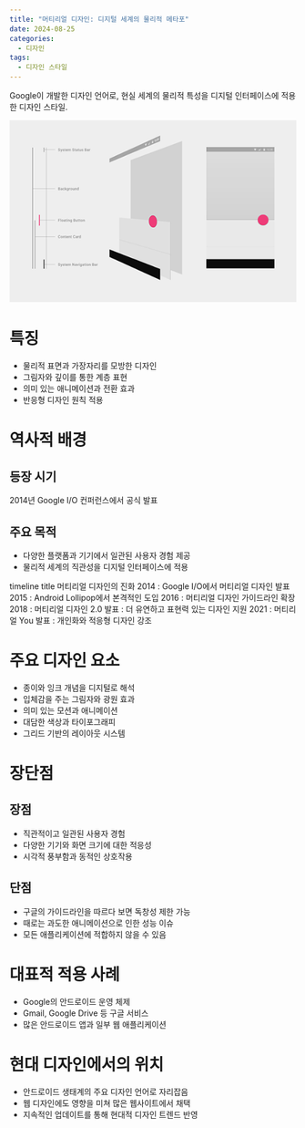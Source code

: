 ```yaml
---
title: "머티리얼 디자인: 디지털 세계의 물리적 메타포"
date: 2024-08-25
categories:
  - 디자인
tags:
  - 디자인 스타일
---
```


Google이 개발한 디자인 언어로, 현실 세계의 물리적 특성을 디지털 인터페이스에 적용한 디자인 스타일.

<img src="/assets/images/design/style/material.png" />


# 특징

- 물리적 표면과 가장자리를 모방한 디자인
- 그림자와 깊이를 통한 계층 표현
- 의미 있는 애니메이션과 전환 효과
- 반응형 디자인 원칙 적용

# 역사적 배경

## 등장 시기
2014년 Google I/O 컨퍼런스에서 공식 발표

## 주요 목적
- 다양한 플랫폼과 기기에서 일관된 사용자 경험 제공
- 물리적 세계의 직관성을 디지털 인터페이스에 적용

<div class="mermaid">
timeline
  title 머티리얼 디자인의 진화
  2014 : Google I/O에서 머티리얼 디자인 발표
  2015 : Android Lollipop에서 본격적인 도입
  2016 : 머티리얼 디자인 가이드라인 확장
  2018 : 머티리얼 디자인 2.0 발표
       : 더 유연하고 표현력 있는 디자인 지원
  2021 : 머티리얼 You 발표
       : 개인화와 적응형 디자인 강조
</div>

# 주요 디자인 요소

- 종이와 잉크 개념을 디지털로 해석
- 입체감을 주는 그림자와 광원 효과
- 의미 있는 모션과 애니메이션
- 대담한 색상과 타이포그래피
- 그리드 기반의 레이아웃 시스템

# 장단점

## 장점
- 직관적이고 일관된 사용자 경험
- 다양한 기기와 화면 크기에 대한 적응성
- 시각적 풍부함과 동적인 상호작용

## 단점
- 구글의 가이드라인을 따르다 보면 독창성 제한 가능
- 때로는 과도한 애니메이션으로 인한 성능 이슈
- 모든 애플리케이션에 적합하지 않을 수 있음

# 대표적 적용 사례

- Google의 안드로이드 운영 체제
- Gmail, Google Drive 등 구글 서비스
- 많은 안드로이드 앱과 일부 웹 애플리케이션

# 현대 디자인에서의 위치

- 안드로이드 생태계의 주요 디자인 언어로 자리잡음
- 웹 디자인에도 영향을 미쳐 많은 웹사이트에서 채택
- 지속적인 업데이트를 통해 현대적 디자인 트렌드 반영